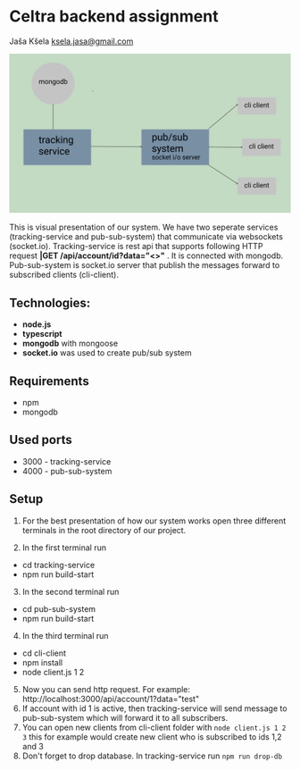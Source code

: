 # Celtra backend assignment
Jaša Kšela ksela.jasa@gmail.com

<img src="architecture.PNG" width="600">

This is visual presentation of our system. We have two seperate services (tracking-service and pub-sub-system) that communicate via websockets (socket.io). Tracking-service is rest api that supports following HTTP request **|GET /api/account/id?data="<<data>>"** . It is connected with mongodb. Pub-sub-system is socket.io server that publish the messages forward to subscribed clients (cli-client). 

## Technologies:
- **node.js**
- **typescript**
- **mongodb** with mongoose
- **socket.io** was used to create pub/sub system 

## Requirements
- npm
- mongodb

## Used ports
- 3000 - tracking-service
- 4000 - pub-sub-system

## Setup
1. For the best presentation of how our system works open three different terminals in the root directory of our project.

2. In the first terminal run
- cd tracking-service
- npm run build-start
3. In the second terminal run
- cd pub-sub-system
- npm run build-start
4. In the third terminal run
- cd cli-client
- npm install
- node client.js 1 2 


5. Now you can send http request. For example: http://localhost:3000/api/account/1?data="test"
6. If account with id 1 is active, then tracking-service will send message to pub-sub-system which will forward it to all subscribers.
7. You can open new clients from cli-client folder with  `node client.js 1 2 3` this for example would create new client who is subscribed to ids 1,2 and 3
8. Don't forget to drop database. In tracking-service run `npm run drop-db`
